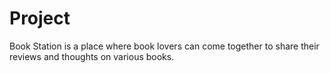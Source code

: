 # Project
Book Station is a place where book lovers can come together to share their reviews and thoughts on various books.
